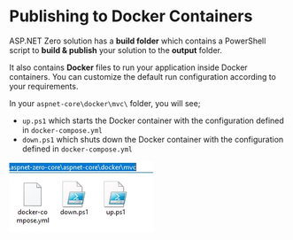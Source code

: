 # Publishing to Docker Containers

ASP.NET Zero solution has a **build folder** which contains a PowerShell script to **build & publish** your solution to the **output** folder. 

It also contains **Docker** files to run your application inside Docker containers. You can customize the default run configuration according to your requirements. 

In your `aspnet-core\docker\mvc\` folder, you will see;

* `up.ps1`  which starts the Docker container with the configuration defined in `docker-compose.yml`
* `down.ps1`  which shuts down the Docker container with the configuration defined in `docker-compose.yml`

![docker-folder-angular](images\docker-folder-core-mvc.jpg)